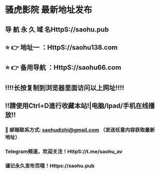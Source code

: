 # 骚虎影院 最新地址发布 
## 导 航 永 久 域 名HttpS://saohu.pub
## ⭐️ 👉 地址一 ：HttpS://saohu138.com
## ⭐️ 👉 备用导航 ：HttpS://saohu66.com
## ‼️‼️长按复制到浏览器里面访问以上网址‼️‼️
## ‼️請使用Ctrl+D進行收藏本站!|电脑/Ipad/手机在线播放‼️
### 📧 邮箱联系方式: saohudizhi@gmail.com （发送任意内容获取最新地址）
### Telegram频道，欢迎关注！HttpS://t.me/saohu_av
### 谨记永久发布页哦！Https://saohu.pub

